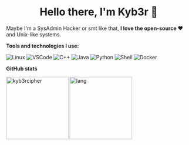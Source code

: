 <h1 align="center">Hello there, I'm Kyb3r 👋 </h1>

Maybe I'm a SysAdmin Hacker or smt like that, **I love the open-source :heart:** and Unix-like systems.

**Tools and technologies I use:**

![Linux](https://img.shields.io/badge/-Linux-311701?style=for-the-badge&color=1e1e2e&logo=linux&logoColor=F8DE68)
![VSCode](https://img.shields.io/badge/-VSCode-311701?style=for-the-badge&color=1e1e2e&logo=visualstudiocode&logoColor=277fff)
![C++](https://img.shields.io/badge/-C++-311701?style=for-the-badge&color=1e1e2e&logo=cplusplus&logoColor=FFFFFF)
![Java](https://img.shields.io/badge/-Java-311701?style=for-the-badge&color=1e1e2e&logo=openjdk&logoColor=EB7A12)
![Python](https://img.shields.io/badge/-Python-311701?style=for-the-badge&color=1e1e2e&logo=python&logoColor=47D4B9)
![Shell](https://img.shields.io/badge/-Shell-311701?style=for-the-badge&color=1e1e2e&logo=gnu%20bash&logoColor=FFFFFF)
![Docker](https://img.shields.io/badge/-Docker-311701?style=for-the-badge&color=1e1e2e&logo=docker&logoColor=367bf0)

**GitHub stats**

<img height="170" align="left" src="https://github-readme-stats.vercel.app/api?username=kyb3rcipher&show_icons=true&bg_color=1F2229&border_color=FFFFFF&title_color=FFFFFF&text_color=FFFFFF&icon_color=367bf0" alt="kyb3rcipher" />	
<img src="https://github-readme-stats.vercel.app/api/top-langs/?username=kyb3rcipher&layout=compact&show_icons=true&bg_color=1F2229&border_color=FFFFFF&title_color=FFFFFF&icon_color=367bf0&text_color=FFFFFF&langs_count=6" height="170" align="left" alt="lang" />

<!-- benito <3 -->
